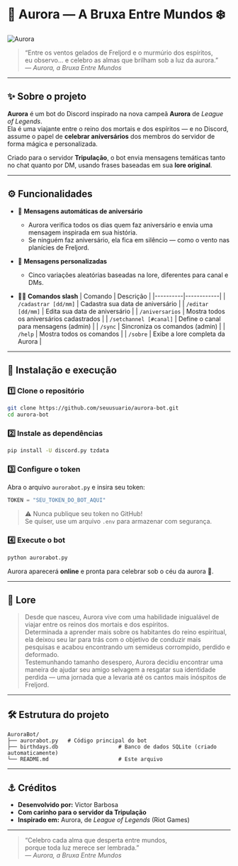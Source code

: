 # 🌌 Aurora — A Bruxa Entre Mundos ❄️

![Aurora](https://pbs.twimg.com/media/GWJKHU_asAAZA78?format=jpg&name=small)

> “Entre os ventos gelados de Freljord e o murmúrio dos espíritos,  
> eu observo... e celebro as almas que brilham sob a luz da aurora.”  
> — *Aurora, a Bruxa Entre Mundos*

---

## ✨ Sobre o projeto

**Aurora** é um bot do Discord inspirado na nova campeã **Aurora** de *League of Legends*.  
Ela é uma viajante entre o reino dos mortais e dos espíritos — e no Discord, assume o papel de **celebrar aniversários** dos membros do servidor de forma mágica e personalizada.

Criado para o servidor **Tripulação**, o bot envia mensagens temáticas tanto no chat quanto por DM, usando frases baseadas em sua **lore original**.

---

## ⚙️ Funcionalidades

- 🎂 **Mensagens automáticas de aniversário**
  - Aurora verifica todos os dias quem faz aniversário e envia uma mensagem inspirada em sua história.
  - Se ninguém faz aniversário, ela fica em silêncio — como o vento nas planícies de Freljord.

- 💬 **Mensagens personalizadas**
  - Cinco variações aleatórias baseadas na lore, diferentes para canal e DMs.

- 🧙‍♀️ **Comandos slash**
  | Comando | Descrição |
  |----------|------------|
  | `/cadastrar [dd/mm]` | Cadastra sua data de aniversário |
  | `/editar [dd/mm]` | Edita sua data de aniversário |
  | `/aniversarios` | Mostra todos os aniversários cadastrados |
  | `/setchannel [#canal]` | Define o canal para mensagens (admin) |
  | `/sync` | Sincroniza os comandos (admin) |
  | `/help` | Mostra todos os comandos |
  | `/sobre` | Exibe a lore completa da Aurora |

---

## 🧭 Instalação e execução

### 1️⃣ Clone o repositório
```bash
git clone https://github.com/seuusuario/aurora-bot.git
cd aurora-bot
```

### 2️⃣ Instale as dependências
```bash
pip install -U discord.py tzdata
```

### 3️⃣ Configure o token
Abra o arquivo `aurorabot.py` e insira seu token:
```python
TOKEN = "SEU_TOKEN_DO_BOT_AQUI"
```

> ⚠️ Nunca publique seu token no GitHub!  
> Se quiser, use um arquivo `.env` para armazenar com segurança.

### 4️⃣ Execute o bot
```bash
python aurorabot.py
```

Aurora aparecerá **online** e pronta para celebrar sob o céu da aurora 🌌.

---

## 📜 Lore

> Desde que nasceu, Aurora vive com uma habilidade inigualável de viajar entre os reinos dos mortais e dos espíritos.  
> Determinada a aprender mais sobre os habitantes do reino espiritual, ela deixou seu lar para trás com o objetivo de conduzir mais pesquisas e acabou encontrando um semideus corrompido, perdido e deformado.  
> Testemunhando tamanho desespero, Aurora decidiu encontrar uma maneira de ajudar seu amigo selvagem a resgatar sua identidade perdida — uma jornada que a levaria até os cantos mais inóspitos de Freljord.

---

## 🛠️ Estrutura do projeto

```
AuroraBot/
├── aurorabot.py   # Código principal do bot
├── birthdays.db                   # Banco de dados SQLite (criado automaticamente)
└── README.md                      # Este arquivo
```

---

## ⚓ Créditos

- **Desenvolvido por:** Victor Barbosa 
- **Com carinho para o servidor da Tripulação**  
- **Inspirado em:** Aurora, de *League of Legends* (Riot Games)

---

> “Celebro cada alma que desperta entre mundos,  
> porque toda luz merece ser lembrada.”  
> — *Aurora, a Bruxa Entre Mundos*
